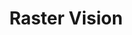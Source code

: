 ---
layout: project
title:  "Raster Vision"
seo_description: "Branding and marketing design for an open source machine learning library for satellite and aerial imagery."
casestudy: true
featured-image: "azavea-rastervision/rastervision_RGB_darkbg.png"
featured-alt: "Raster Vision logo."
featured-bg: "#292f35"
project-url: "https://rastervision.io/"
excerpt: "Branding and marketing design."
hero:
    title: "Raster Vision"
    tagline: "A climate change companion"
    desc: |
        Branding and marketing design for an open source machine learning library for satellite and aerial imagery.
    image: "azavea-rastervision/rastervision_RGB_darkbg.png"
    image-alt: "Raster Vision logo."
    image-bg: "#292f35"
    roles: "Branding and marketing website"
    organization: 
        name: Azavea
        url: "https://www.azavea.com/"
sections: 
    - type: "default"
      layout: "text-only"
      title: "Background"
      desc: |
        Raster Vision fascilitates deep learning for aerial and satellite imagery. It is a direct response to the recent explosion of available satellite, aerial, and drone imagery. An open source library, Raster Vision makes it easier to work with earth observation data.

        I was invited to work on a brand identity for the new library, as well as a simple website to introduce it.
    - type: "default"
      layout: "visual-text"
      title: "Creating the brand"
      desc: |
        I primarily worked on developing a logo with a strong tie to the name and explored ways to incorporate ”raster” pixels into an eye icon. Eventually I landed on creating an iris and pupil out of pixels.
      visual: 
        type: "image"
        caption: "Early logo explorations."
        image: "azavea-rastervision/rastervision_sketches_01.jpg"
        image-alt: "Various sketches for the logo."
    - type: "default"
      layout: "visual-text"
      title: "Applying the brand"
      desc: |
        From there, I designed a simple website page that could present the new library and allow for newsletter sign-ups. We also made some stickers upon launch to share at events.
      visual: 
        type: "image"
        caption: "Final Raster Vision marks."
        image: "azavea-rastervision/rastervision_brand_01.jpg"
        image-alt: "The Raster Vision mark on a light and dark background."
    - type: "grid"
      layout: "side-by-side"
      visual: 
        - image: "azavea-rastervision/rastervision_applied_01.jpg"
          image-alt: "The Raster Vision sticker on a laptop on a desk."
        - image: "azavea-rastervision/rastervision_applied_02.jpg"
          image-alt: "The Raster Vision homepage."
    - type: "default"
      layout: "text-only"
      desc: |
        [Check out the website.](https://rastervision.io/)
---
